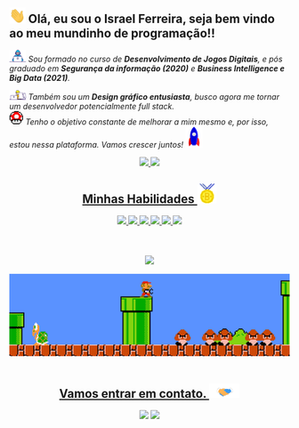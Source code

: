 ## <img src="https://github.com/IsraFerreira/IsraFerreira/blob/main/Assets/Hi.gif" width="29px"> Olá, eu sou o Israel Ferreira, seja bem vindo ao meu mundinho de programação!! ##

<p>
<em>
<img src="https://github.com/IsraFerreira/IsraFerreira/blob/main/Assets/Developer.gif" width="30px"> Sou formado no curso de <b>Desenvolvimento de Jogos Digitais</b>, e pós graduado em <b>Segurança da informação (2020)</b> e <b>Business Intelligence e Big Data (2021)</b>.</br>

<img src="https://github.com/IsraFerreira/IsraFerreira/blob/main/Assets/Designer.gif" width="30px"> Também sou um <b>Design gráfico entusiasta</b>, busco agora me tornar um desenvolvedor potencialmente full stack. 
</br>
<img src="https://github.com/IsraFerreira/IsraFerreira/blob/main/Assets/powerup.gif" width="25px"> Tenho o objetivo constante de melhorar a mim mesmo e, por isso, estou nessa plataforma. Vamos crescer juntos! <img src="https://github.com/IsraFerreira/IsraFerreira/blob/main/Assets/Rocket.gif" width="30px">
</em>
</p>

<div align="center">
  <a href="https://github.com/israferreira">
  <img height="150em" src="https://github-readme-stats.vercel.app/api?username=israferreira&show_icons=true&theme=tokyonight&include_all_commits=true&count_private=true"/>
  <img height="150em" src="https://github-readme-stats.vercel.app/api/top-langs/?username=israferreira&layout=compact&langs_count=7&theme=tokyonight"/>
</div>

<div align="center">


##   Minhas Habilidades <img src="https://github.com/IsraFerreira/IsraFerreira/blob/main/Assets/Medal.gif" width="35px">   
 
<img src="https://img.shields.io/badge/HTML5-E34F26?style=for-the-badge&logo=html5&logoColor=white"> 

<img src="https://img.shields.io/badge/CSS3-1572B6?style=for-the-badge&logo=css3&logoColor=white"> 

<img src="https://img.shields.io/badge/Java-ED8B00?style=for-the-badge&logo=java&logoColor=white">

<img src="https://img.shields.io/badge/PHP-777BB4?style=for-the-badge&logo=php&logoColor=white">

<img src="https://img.shields.io/badge/MySQL-00000F?style=for-the-badge&logo=mysql&logoColor=white">

<img src="https://img.shields.io/badge/Git-F05032?style=for-the-badge&logo=git&logoColor=white">




<!--<img src=""> -->


 </div>

<div align="center">

</br>
</br>
</br>

 <img src="https://komarev.com/ghpvc/?username=IsraFerreira&color=blue&label=Visualizações+do+perfil&style=flat-square" align="center" width="200px"/>
</br>
</br>
<img src="https://github.com/IsraFerreira/IsraFerreira/blob/main/Assets/mario.gif" alt="JogoMario" width="980">
</br>
</br>
 </div>
 <div align="center">
  
## Vamos entrar em contato. <img src="https://github.com/IsraFerreira/IsraFerreira/blob/main/Assets/Handshake.gif" width="55px">


  <a href = "mailto:israel.fnds@hotmail.com"><img src="https://img.shields.io/badge/Microsoft_Outlook-0078D4?style=for-the-badge&logo=microsoft-outlook&logoColor=white" target="_blank"></a>
  <a href="https://www.linkedin.com/in/israel-ferreira-b8738715a/" target="_blank"><img src="https://img.shields.io/badge/LinkedIn-0077B5?style=for-the-badge&logo=linkedin&logoColor=white" target="_blank"></a>  
</div>
  
  

<!---
IsraFerreira/IsraFerreira is a ✨ special ✨ repository because its `README.md` (this file) appears on your GitHub profile.
You can click the Preview link to take a look at your changes.
--->
